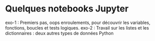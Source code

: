 # Quelques notebooks Jupyter

exo-1 : Premiers pas, oops enroulements, pour découvrir les variables, fonctions, boucles et tests logiques.
exo-2 : Travail sur les listes et les dictionnaires : deux autres types de données Python 
